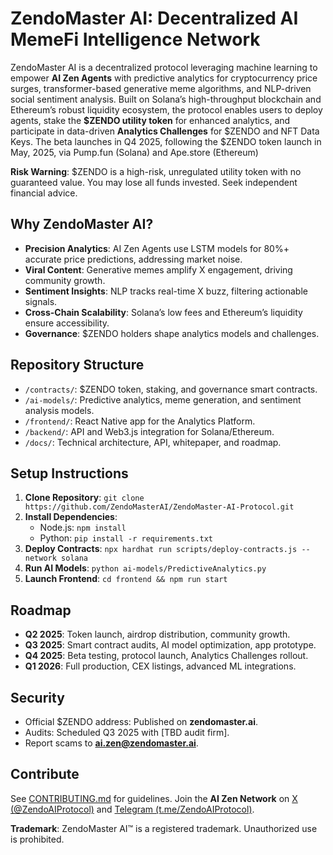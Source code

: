 # ZendoMaster AI: Decentralized AI MemeFi Intelligence Network

ZendoMaster AI is a decentralized protocol leveraging machine learning to empower **AI Zen Agents** with predictive analytics for cryptocurrency price surges, transformer-based generative meme algorithms, and NLP-driven social sentiment analysis. Built on Solana’s high-throughput blockchain and Ethereum’s robust liquidity ecosystem, the protocol enables users to deploy agents, stake the **$ZENDO utility token** for enhanced analytics, and participate in data-driven **Analytics Challenges** for $ZENDO and NFT Data Keys. The beta launches in Q4 2025, following the $ZENDO token launch in May, 2025, via Pump.fun (Solana) and Ape.store (Ethereum) 

**Risk Warning**: $ZENDO is a high-risk, unregulated utility token with no guaranteed value. You may lose all funds invested. Seek independent financial advice.

## Why ZendoMaster AI?
- **Precision Analytics**: AI Zen Agents use LSTM models for 80%+ accurate price predictions, addressing market noise.  
- **Viral Content**: Generative memes amplify X engagement, driving community growth.  
- **Sentiment Insights**: NLP tracks real-time X buzz, filtering actionable signals.  
- **Cross-Chain Scalability**: Solana’s low fees and Ethereum’s liquidity ensure accessibility.  
- **Governance**: $ZENDO holders shape analytics models and challenges.

## Repository Structure
- `/contracts/`: $ZENDO token, staking, and governance smart contracts.  
- `/ai-models/`: Predictive analytics, meme generation, and sentiment analysis models.  
- `/frontend/`: React Native app for the Analytics Platform.  
- `/backend/`: API and Web3.js integration for Solana/Ethereum.  
- `/docs/`: Technical architecture, API, whitepaper, and roadmap.

## Setup Instructions
1. **Clone Repository**: `git clone https://github.com/ZendoMasterAI/ZendoMaster-AI-Protocol.git`
2. **Install Dependencies**:
   - Node.js: `npm install`
   - Python: `pip install -r requirements.txt`
3. **Deploy Contracts**: `npx hardhat run scripts/deploy-contracts.js --network solana`
4. **Run AI Models**: `python ai-models/PredictiveAnalytics.py`
5. **Launch Frontend**: `cd frontend && npm run start`

## Roadmap
- **Q2 2025**: Token launch, airdrop distribution, community growth.
- **Q3 2025**: Smart contract audits, AI model optimization, app prototype.
- **Q4 2025**: Beta testing, protocol launch, Analytics Challenges rollout.
- **Q1 2026**: Full production, CEX listings, advanced ML integrations.

## Security
- Official $ZENDO address: Published on **zendomaster.ai**.  
- Audits: Scheduled Q3 2025 with [TBD audit firm].  
- Report scams to **ai.zen@zendomaster.ai**.

## Contribute
See [CONTRIBUTING.md](CONTRIBUTING.md) for guidelines. Join the **AI Zen Network** on [X (@ZendoAIProtocol)](https://x.com/ZendoAIProtocol) and [Telegram (t.me/ZendoAIProtocol)](https://t.me/ZendoAIProtocol).

**Trademark**: ZendoMaster AI™ is a registered trademark. Unauthorized use is prohibited.
